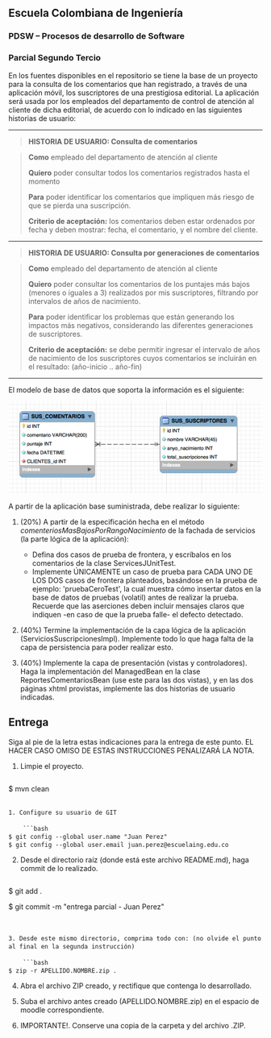 ## Escuela Colombiana de Ingeniería

### PDSW – Procesos de desarrollo de Software
### Parcial Segundo Tercio

En los fuentes disponibles en el repositorio se tiene la base de un proyecto para la consulta de los comentarios que han registrado, a través de una aplicación móvil, los suscriptores de una prestigiosa
editorial. La aplicación será usada por los empleados del departamento de control de atención al cliente de dicha editorial, de acuerdo con lo indicado en las siguientes historias de usuario:

  -------------------------------------------------------------------------------------------------------------------------------------------------------------------------------------
  > __HISTORIA DE USUARIO: Consulta de comentarios__
  
  > **Como** empleado del departamento de atención al cliente
  >
  > **Quiero** poder consultar todos los comentarios registrados hasta el momento
  >
  > **Para** poder identificar los comentarios que impliquen más riesgo de que se pierda una suscripción.
  >
  > **Criterio de aceptación:** los comentarios deben estar ordenados por fecha y deben mostrar: fecha, el comentario, y el nombre del cliente.
  -------------------------------------------------------------------------------------------------------------------------------------------------------------------------------------
 >  __HISTORIA DE USUARIO: Consulta por generaciones de comentarios__
 
  > **Como** empleado del departamento de atención al cliente
  >
  > **Quiero** poder consultar los comentarios de los puntajes más bajos (menores o iguales a 3) realizados por mis suscriptores, filtrando por intervalos de años de nacimiento.
  >
  > **Para** poder identificar los problemas que están generando los impactos más negativos, considerando las diferentes generaciones de suscriptores.
  >
  > **Criterio de aceptación:** se debe permitir ingresar el intervalo de años de nacimiento de los suscriptores cuyos comentarios se incluirán en el resultado: (año-inicio .. año-fin)
  -------------------------------------------------------------------------------------------------------------------------------------------------------------------------------------

El modelo de base de datos que soporta la información es el siguiente:

![](./img/media/image1.png)

A partir de la aplicación base suministrada, debe realizar lo siguiente:

1.  (20%) A partir de la especificación hecha en el método *comenteriosMasBajosPorRangoNacimiento* de la fachada de servicios (la parte lógica de la aplicación):
	* Defina dos casos de prueba de frontera, y escríbalos en los comentarios de la clase ServicesJUnitTest. 
	* Implemente ÚNICAMENTE un caso de prueba para CADA UNO DE LOS DOS casos de frontera planteados, basándose en la prueba de ejemplo: 'pruebaCeroTest', la cual muestra cómo insertar datos en la base de datos de pruebas (volatil) antes de realizar la prueba. Recuerde que las aserciones deben incluir mensajes claros que indiquen -en caso de que la prueba falle- el defecto detectado.


2.  (40%) Termine la implementación de la capa lógica de la aplicación (ServiciosSuscripcionesImpl). Implemente todo lo que haga falta de la capa de persistencia para poder realizar esto.

3.  (40%) Implemente la capa de presentación (vistas y controladores). Haga la implementación del ManagedBean en la clase ReportesComentariosBean (use este para las dos vistas), y en las dos páginas xhtml provistas, implemente las dos historias de usuario indicadas. 


## Entrega

Siga al pie de la letra estas indicaciones para la entrega de este punto. EL HACER CASO OMISO DE ESTAS INSTRUCCIONES PENALIZARÁ LA NOTA.

1. Limpie el proyecto.

	```bash
$ mvn clean
```

1. Configure su usuario de GIT

	```bash
$ git config --global user.name "Juan Perez"
$ git config --global user.email juan.perez@escuelaing.edu.co
```

2. Desde el directorio raíz (donde está este archivo README.md), haga commit de lo realizado.

	```bash
$ git add .

$ git commit -m "entrega parcial - Juan Perez"
```


3. Desde este mismo directorio, comprima todo con: (no olvide el punto al final en la segunda instrucción)

	```bash
$ zip -r APELLIDO.NOMBRE.zip .
```
4. Abra el archivo ZIP creado, y rectifique que contenga lo desarrollado.

4. Suba el archivo antes creado (APELLIDO.NOMBRE.zip) en el espacio de moodle correspondiente.

5. IMPORTANTE!. Conserve una copia de la carpeta y del archivo .ZIP.
 



